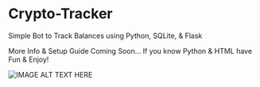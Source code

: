 # Crypto-Tracker
Simple Bot to Track Balances using Python, SQLite, &amp; Flask


More Info & Setup Guide Coming Soon... If you know Python & HTML have Fun & Enjoy!


![IMAGE ALT TEXT HERE](https://i.imgur.com/9q0Gd5J.png)
